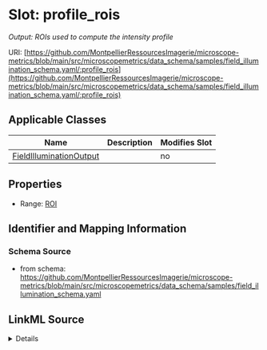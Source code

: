 # Slot: profile_rois


_Output: ROIs used to compute the intensity profile_



URI: [https://github.com/MontpellierRessourcesImagerie/microscope-metrics/blob/main/src/microscopemetrics/data_schema/samples/field_illumination_schema.yaml/:profile_rois](https://github.com/MontpellierRessourcesImagerie/microscope-metrics/blob/main/src/microscopemetrics/data_schema/samples/field_illumination_schema.yaml/:profile_rois)



<!-- no inheritance hierarchy -->




## Applicable Classes

| Name | Description | Modifies Slot |
| --- | --- | --- |
[FieldIlluminationOutput](FieldIlluminationOutput.md) |  |  no  |







## Properties

* Range: [ROI](ROI.md)





## Identifier and Mapping Information







### Schema Source


* from schema: https://github.com/MontpellierRessourcesImagerie/microscope-metrics/blob/main/src/microscopemetrics/data_schema/samples/field_illumination_schema.yaml




## LinkML Source

<details>
```yaml
name: profile_rois
description: 'Output: ROIs used to compute the intensity profile'
from_schema: https://github.com/MontpellierRessourcesImagerie/microscope-metrics/blob/main/src/microscopemetrics/data_schema/samples/field_illumination_schema.yaml
rank: 1000
multivalued: false
alias: profile_rois
owner: FieldIlluminationOutput
domain_of:
- FieldIlluminationOutput
range: ROI

```
</details>